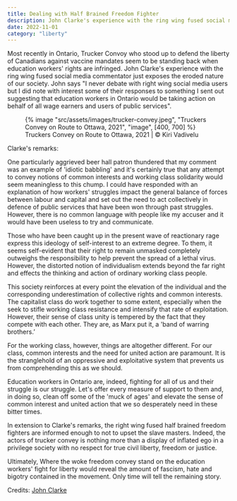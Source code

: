 ```yaml
---
title: Dealing with Half Brained Freedom Fighter
description: John Clarke's experience with the ring wing fused social media commentator just exposes the eroded nature of our society
date: 2022-11-01
category: "liberty"
---
```


Most recently in Ontario, Trucker Convoy who stood up to defend the liberty of Canadians against vaccine mandates seem to be standing back when education workers' rights are infringed. John Clarke's experience with the ring wing fused social media commentator just exposes the eroded nature of our society. John says "I never debate with right wing social media users but I did note with interest some of their responses to something I sent out suggesting that education workers in Ontario would be taking action on behalf of all wage earners and users of public services".

<!-- excerpt -->

<figure>
{% image "src/assets/images/trucker-convey.jpeg", "Truckers Convey on Route to Ottawa, 2021", "image", [400, 700] %}
<figcaption>Truckers Convey on Route to Ottawa, 2021 | © Kiri Vadivelu</figcaption>
</figure>

Clarke's remarks:

One particularly aggrieved beer hall patron thundered that my comment was an example of 'idiotic babbling' and it's certainly true that any attempt to convey notions of common interests and working class solidarity would seem meaningless to this chump. I could have responded with an explanation of how workers' struggles impact the general balance of forces between labour and capital and set out the need to act collectively in defence of public services that have been won through past struggles. However, there is no common language with people like my accuser and it would have been useless to try and communicate.

Those who have been caught up in the present wave of reactionary rage express this ideology of self-interest to an extreme degree. To them, it seems self-evident that their right to remain unmasked completely outweighs the responsibility to help prevent the spread of a lethal virus. However, the distorted notion of individualism extends beyond the far right and effects the thinking and action of ordinary working class people.

This society reinforces at every point the elevation of the individual and the corresponding underestimation of collective rights and common interests. The capitalist class do work together to some extent, especially when the seek to stifle working class resistance and intensify that rate of exploitation. However, their sense of class unity is tempered by the fact that they compete with each other. They are, as Marx put it, a 'band of warring brothers.’

For the working class, however, things are altogether different. For our class, common interests and the need for united action are paramount. It is the stranglehold of an oppressive and exploitative system that prevents us from comprehending this as we should.

Education workers in Ontario are, indeed, fighting for all of us and their struggle is our struggle. Let's offer every measure of support to them and, in doing so, clean off some of the 'muck of ages' and elevate the sense of common interest and united action that we so desperately need in these bitter times.

In extension to Clarke's remarks, the right wing fused half brained freedom fighters are informed enough to not to upset the slave masters. Indeed, the actors of trucker convey is nothing more than a display of inflated ego in a privilege society with no respect for true civil liberty, freedom or justice.

Ultimately, Where the woke freedom convey stand on the education workers' fight for liberty would reveal the amount of fascism, hate and bigotry contained in the movement. Only time will tell the remaining story.

Credits: [John Clarke](https://www.facebook.com/john.clarke.771282)
